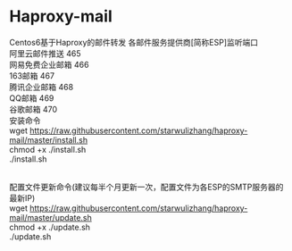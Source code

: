 # Haproxy-mail
Centos6基于Haproxy的邮件转发
各邮件服务提供商[简称ESP]监听端口
<br>
阿里云邮件推送 465<br>
网易免费企业邮箱 466<br>
163邮箱 467<br>
腾讯企业邮箱 468<br>
QQ邮箱 469<br>
谷歌邮箱 470
<br>安装命令<br>
wget https://raw.githubusercontent.com/starwulizhang/haproxy-mail/master/install.sh<br>
chmod +x ./install.sh<br>
./install.sh

<br>配置文件更新命令(建议每半个月更新一次，配置文件为各ESP的SMTP服务器的最新IP)<br>
wget https://raw.githubusercontent.com/starwulizhang/haproxy-mail/master/update.sh<br>
chmod +x ./update.sh<br>
./update.sh
